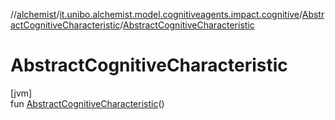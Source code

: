 //[alchemist](../../../index.md)/[it.unibo.alchemist.model.cognitiveagents.impact.cognitive](../index.md)/[AbstractCognitiveCharacteristic](index.md)/[AbstractCognitiveCharacteristic](-abstract-cognitive-characteristic.md)

# AbstractCognitiveCharacteristic

[jvm]\
fun [AbstractCognitiveCharacteristic](-abstract-cognitive-characteristic.md)()
